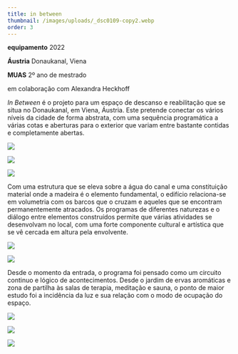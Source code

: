 ```yaml
---
title: in between
thumbnail: /images/uploads/_dsc0109-copy2.webp
order: 3
---
```


<section class="section-bottom-aligned">

**equipamento** 2022

**Áustria** Donaukanal, Viena

**MUAS** 2º ano de mestrado

em colaboração com Alexandra Heckhoff
</section>


<section class="section-top-aligned">

*In Between* é o projeto para um espaço de descanso e reabilitação que se situa no Donaukanal, em Viena, Áustria. Este pretende conectar os vários níveis da cidade de forma abstrata, com uma sequência programática a várias cotas e aberturas para o exterior que variam entre bastante contidas e completamente abertas.
</section>

![](/images/uploads/_dsc0127-copy.webp)

![](/images/uploads/concept-copy.webp)

![](/images/uploads/diagrams.webp)


<section class="section-top-aligned">





Com uma estrutura que se eleva sobre a água do canal e uma constituição material onde a madeira é o elemento fundamental, o edifício relaciona-se em volumetria com os barcos que o cruzam e aqueles que se encontram permanentemente atracados. Os programas de diferentes naturezas e o diálogo entre elementos construídos permite que várias atividades se desenvolvam no local, com uma forte componente cultural e artística que se vê cercada em altura pela envolvente.


</section>

![](/images/uploads/längsschnitt.webp)

![](/images/uploads/ansicht-3-copy.webp)


<section class="section-bottom-aligned">





Desde o momento da entrada, o programa foi pensado como um circuito continuo e lógico de acontecimentos. Desde o jardim de ervas aromáticas e zona de partilha às salas de terapia, meditação e sauna, o ponto de maior estudo foi a incidência da luz e sua relação com o modo de ocupação do espaço.


</section>

![](/images/uploads/atmospheric-scenerie-1-copy.webp)

![](/images/uploads/atmospheric-scenerie-2-copy.webp)

![](/images/uploads/atmospheric-scenerie-4-copy.webp)
